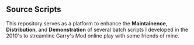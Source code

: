 ## Source Scripts
This repository serves as a platform to enhance the **Maintainence**, **Distribution**, and **Demonstration** of several batch scripts I developed in the 2010's to streamline Garry's Mod online play with some friends of mine.
